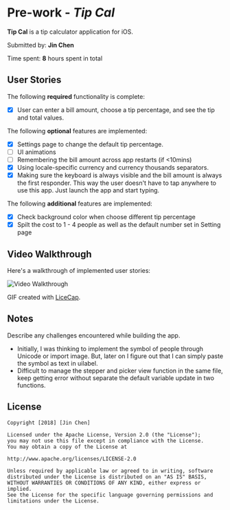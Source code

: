 # Pre-work - *Tip Cal*

**Tip Cal** is a tip calculator application for iOS.

Submitted by: **Jin Chen**

Time spent: **8** hours spent in total

## User Stories

The following **required** functionality is complete:

* [x] User can enter a bill amount, choose a tip percentage, and see the tip and total values.

The following **optional** features are implemented:
* [x] Settings page to change the default tip percentage.
* [ ] UI animations
* [ ] Remembering the bill amount across app restarts (if <10mins)
* [x] Using locale-specific currency and currency thousands separators.
* [x] Making sure the keyboard is always visible and the bill amount is always the first responder. This way the user doesn't have to tap anywhere to use this app. Just launch the app and start typing.

The following **additional** features are implemented:

- [x] Check background color when choose different tip percentage
- [x] Spilt the cost to 1 - 4 people as well as the default number set in Setting page

## Video Walkthrough

Here's a walkthrough of implemented user stories:

<img src='https://i.imgur.com/0CyVmTy.gif' title='Video Walkthrough' width='' alt='Video Walkthrough' />

GIF created with [LiceCap](http://www.cockos.com/licecap/).

## Notes

Describe any challenges encountered while building the app.
- Initially, I was thinking to implement the symbol of people through Unicode or import image. But, later on I figure out that I can simply paste the symbol as text in uilabel.
- Difficult to manage the stepper and picker view function in the same file, keep getting error without separate the default variable update in two functions.

## License

    Copyright [2018] [Jin Chen]

    Licensed under the Apache License, Version 2.0 (the "License");
    you may not use this file except in compliance with the License.
    You may obtain a copy of the License at

    http://www.apache.org/licenses/LICENSE-2.0

    Unless required by applicable law or agreed to in writing, software
    distributed under the License is distributed on an "AS IS" BASIS,
    WITHOUT WARRANTIES OR CONDITIONS OF ANY KIND, either express or implied.
    See the License for the specific language governing permissions and
    limitations under the License.


